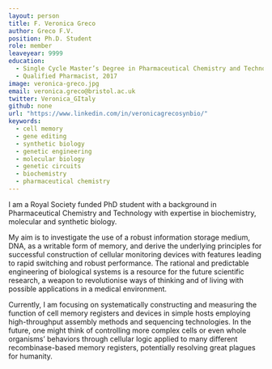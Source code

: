 ```yaml
---
layout: person
title: F. Veronica Greco
author: Greco F.V.
position: Ph.D. Student
role: member
leaveyear: 9999
education:
  - Single Cycle Master’s Degree in Pharmaceutical Chemistry and Technology, University of Calabria, Italy, 2017
  - Qualified Pharmacist, 2017
image: veronica-greco.jpg
email: veronica.greco@bristol.ac.uk
twitter: Veronica_GItaly
github: none
url: "https://www.linkedin.com/in/veronicagrecosynbio/"
keywords:
  - cell memory
  - gene editing
  - synthetic biology
  - genetic engineering
  - molecular biology
  - genetic circuits
  - biochemistry
  - pharmaceutical chemistry
---
```

I am a Royal Society funded PhD student with a background in Pharmaceutical Chemistry and Technology with expertise in biochemistry, molecular and synthetic biology.
 
My aim is to investigate the use of a robust information storage medium, DNA, as a writable form of memory, and derive the underlying principles for successful construction of cellular monitoring devices with features leading to rapid switching and robust performance. The rational and predictable engineering of biological systems is a resource for the future scientific research, a weapon to revolutionise ways of thinking and of living with possible applications in a medical environment.

Currently, I am focusing on systematically constructing and measuring the function of cell memory registers and devices in simple hosts employing high-throughput assembly methods and sequencing technologies. In the future, one might think of controlling more complex cells or even whole organisms’ behaviors through cellular logic applied to many different recombinase-based memory registers, potentially resolving great plagues for humanity.